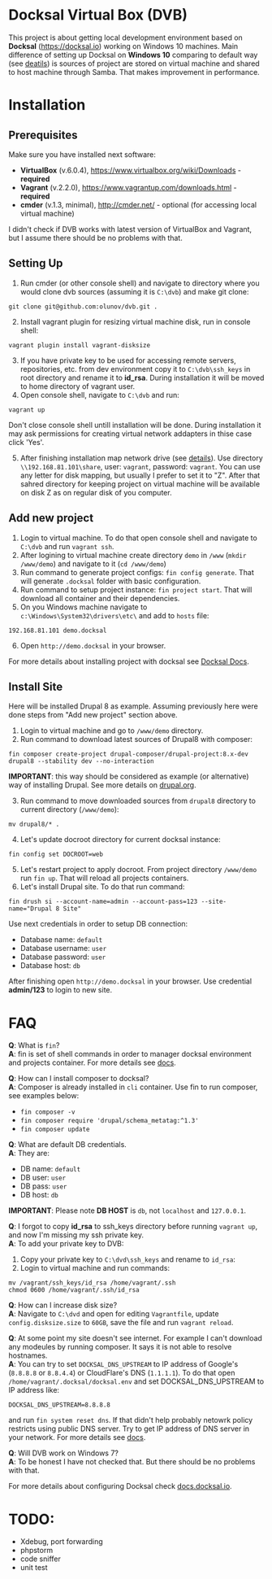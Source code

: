 # Docksal Virtual Box (DVB)
This project is about getting local development environment based on **Docksal** (https://docksal.io) working on Windows 10 machines. Main difference of setting up Docksal on **Windows 10** comparing to default way (see [deatils](https://docs.docksal.io/getting-started/setup/#install-windows)) is sources of project are stored on virtual machine and shared to host machine through Samba. That makes improvement in performance.

# Installation
## Prerequisites
Make sure you have installed next software:
 - **VirtualBox** (v.6.0.4), https://www.virtualbox.org/wiki/Downloads - **required**
 - **Vagrant** (v.2.2.0), https://www.vagrantup.com/downloads.html - **required**
 - **cmder** (v.1.3, minimal), http://cmder.net/ - optional (for accessing local virtual machine)
 
 I didn't check if DVB works with latest version of VirtualBox and Vagrant, but I assume there should be no problems with that.

## Setting Up
1. Run cmder (or other console shell) and navigate to directory where you would clone dvb sources (assuming it is `C:\dvb`) and make git clone: 
```
git clone git@github.com:olunov/dvb.git .
```
2. Install vagrant plugin for resizing virtual machine disk, run in console shell:
```
vagrant plugin install vagrant-disksize
```
3. If you have private key to be used for accessing remote servers, repositories, etc. from dev environment copy it to `C:\dvb\ssh_keys` in root directory and rename it to **id_rsa**. During installation it will be moved to home directory of vagrant user.
4. Open console shell, navigate to `C:\dvb` and run:
```
vagrant up
```
Don't close console shell untill installation will be done. During installation it may ask permissions for creating virtual network addapters in thise case click 'Yes'.

5. After finishing installation map network drive (see [details](https://support.microsoft.com/en-us/help/4026635/windows-map-a-network-drive)). Use directory `\\192.168.81.101\share`, user: `vagrant`, password: `vagrant`. You can use any letter for disk mapping, but usually I prefer to set it to "Z". After that sahred directory for keeping project on virtual machine will be available on disk Z as on regular disk of you computer.

## Add new project
1. Login to virtual machine. To do that open console shell and navigate to `C:\dvb` and run `vagrant ssh`.
2. After logining to virtual machine create directory `demo` in `/www` (`mkdir /www/demo`) and navigate to it (`cd /www/demo`)
3. Run command to generate project configs: `fin config generate`. That will generate `.docksal` folder with basic configuration.
4. Run command to setup project instance: `fin project start`. That will download all container and their dependencies. 
5. On you Windows machine navigate to `c:\Windows\System32\drivers\etc\` and add to `hosts` file:
```
192.168.81.101 demo.docksal
```
6. Open `http://demo.docksal` in your browser.

For more details about installing project with docksal see [Docksal Docs](https://docs.docksal.io/getting-started/project-setup/).

## Install Site
Here will be installed Drupal 8 as example. Assuming previously here were done steps from "Add new project" section above.

1. Login to virtual machine and go to `/www/demo` directory.
2. Run command to download latest sources of Drupal8 with composer:
```
fin composer create-project drupal-composer/drupal-project:8.x-dev drupal8 --stability dev --no-interaction
```

**IMPORTANT**: this way should be considered as example (or alternative) way of installing Drupal. See more details on [drupal.org](https://www.drupal.org/docs/develop/using-composer/using-composer-to-install-drupal-and-manage-dependencies#download-core).

3. Run command to move downloaded sources from `drupal8` directory to current directory (`/www/demo`):
```
mv drupal8/* .
```
4. Let's update docroot directory for current docksal instance:
```
fin config set DOCROOT=web
```
5. Let's restart project to apply docroot. From project directory `/www/demo` run `fin up`. That will reload all projects containers.
6. Let's install Drupal site. To do that run command:
```
fin drush si --account-name=admin --account-pass=123 --site-name="Drupal 8 Site"
```
Use next credentials in order to setup DB connection:
- Database name: `default`
- Database username: `user` 
- Database password: `user`
- Database host: `db`

After finishing open `http://demo.docksal` in your browser. Use credential **admin/123** to login to new site. 

# FAQ
**Q**: What is `fin`?  
**A**: fin is set of shell commands in order to manager docksal environment and projects container. For more details see [docs](https://docs.docksal.io/fin/fin/).

**Q**: How can I install composer to docksal?  
**A**: Composer is already installed in `cli` container. Use fin to run composer, see examples below:
- `fin composer -v`
- `fin composer require 'drupal/schema_metatag:^1.3'`
- `fin composer update`

**Q**: What are default DB credentials.  
**A**: They are:
- DB name: `default`
- DB user: `user` 
- DB pass: `user`
- DB host: `db`

**IMPORTANT**: Please note **DB HOST** is `db`, not `localhost` and `127.0.0.1`.

**Q**: I forgot to copy **id_rsa** to ssh_keys directory before running `vagrant up`, and now I'm missing my ssh private key.  
**A**: To add your private key to DVB:  
1. Copy your private key to `C:\dvd\ssh_keys` and rename to `id_rsa`:
2. Login to virtual machine and run commands:
```
mv /vagrant/ssh_keys/id_rsa /home/vagrant/.ssh 
chmod 0600 /home/vagrant/.ssh/id_rsa
```

**Q**: How can I increase disk size?  
**A**: Navigate to `C:\dvd` and open for editing `Vagrantfile`, update `config.disksize.size` to `60GB`, save the file and run `vagrant reload`.

**Q**: At some point my site doesn't see internet. For example I can't download any modeules by running composer. It says it is not able to resolve hostnames.  
**A**: You can try to set `DOCKSAL_DNS_UPSTREAM` to IP address of Google's  (`8.8.8.8` or `8.8.4.4`) or CloudFlare's DNS (`1.1.1.1`). To do that open `/home/vagrant/.docksal/docksal.env` and set DOCKSAL_DNS_UPSTREAM to IP address like:
```
DOCKSAL_DNS_UPSTREAM=8.8.8.8
```
and run `fin system reset dns`. If that didn't help probably netowrk policy restricts using public DNS server. Try to get IP address of DNS server in your network. For more details see [docs](https://docs.docksal.io/core/system-dns/#override-the-default-upstream-dns-settings).

**Q**: Will DVB work on Windows 7?  
**A**: To be honest I have not checked that. But there should be no problems with that.

For more details about configuring Docksal check [docs.docksal.io](https://docs.docksal.io/).

# TODO:
- Xdebug, port forwarding
- phpstorm
- code sniffer
- unit test